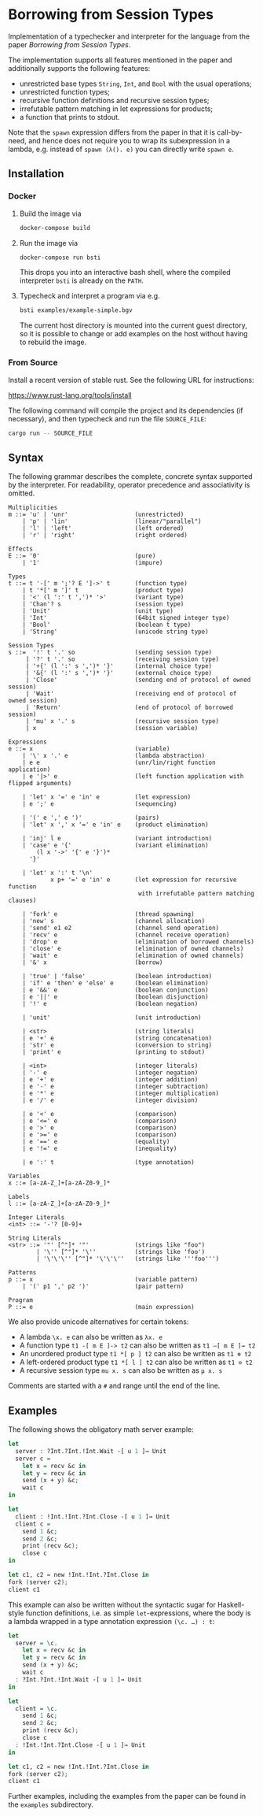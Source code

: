 # Borrowing from Session Types

Implementation of a typechecker and interpreter for the language from the paper
*Borrowing from Session Types*.

The implementation supports all features mentioned in the paper and additionally
supports the following features:
- unrestricted base types `String`, `Int`, and `Bool` with the usual operations;
- unrestricted function types;
- recursive function definitions and recursive session types;
- irrefutable pattern matching in let expressions for products;
- a function that prints to stdout.

Note that the `spawn` expression differs from the paper in that it is call-by-need,
and hence does not require you to wrap its subexpression in a lambda, e.g. instead of
`spawn (λ(). e)` you can directly write `spawn e`.

## Installation

### Docker

1.  Build the image via

    ```bash
    docker-compose build
    ```

2.  Run the image via

    ```bash
    docker-compose run bsti
    ```

    This drops you into an interactive bash shell, where the compiled
    interpreter `bsti` is already on the `PATH`.

3.  Typecheck and interpret a program via e.g.

    ```bash
    bsti examples/example-simple.bgv
    ```

    The current host directory is mounted into the current guest directory, so
    it is possible to change or add examples on the host without having
    to rebuild the image.

### From Source

Install a recent version of stable rust. See the following URL for instructions:

https://www.rust-lang.org/tools/install

The following command will compile the project and its dependencies (if necessary), and then
typecheck and run the file `SOURCE_FILE`:

```bash
cargo run -- SOURCE_FILE
```

## Syntax

The following grammar describes the complete, concrete syntax supported by the interpreter.
For readability, operator precedence and associativity is omitted.

```
Multiplicities
m ::= 'u' | 'unr'                   (unrestricted)
    | 'p' | 'lin'                   (linear/"parallel")
    | 'l' | 'left'                  (left ordered)
    | 'r' | 'right'                 (right ordered)

Effects
E ::= '0'                           (pure)
    | '1'                           (impure)

Types
t ::= t '-[' m ';'? E ']->' t       (function type)
    | t '*[' m ']' t                (product type)
    | '<' (l ':' t ',')* '>'        (variant type)
    | 'Chan'? s                     (session type)
    | 'Unit'                        (unit type)
    | 'Int'                         (64bit signed integer type)
    | 'Bool'                        (boolean t type)
    | 'String'                      (unicode string type)

Session Types
s ::=  '!' t '.' so                 (sending session type)
     | '?' t '.' so                 (receiving session type)
     | '+{' (l ':' s ',')* '}'      (internal choice type)
     | '&{' (l ':' s ',')* '}'      (external choice type)
     | 'Close'                      (sending end of protocol of owned session)
     | 'Wait'                       (receiving end of protocol of owned session)
     | 'Return'                     (end of protocol of borrowed session)
     | 'mu' x '.' s                 (recursive session type)
     | x                            (session variable)

Expressions
e ::= x                             (variable)
    | '\' x '.' e                   (lambda abstraction)
    | e e                           (unr/lin/right function application)
    | e '|>' e                      (left function application with flipped arguments)

    | 'let' x '=' e 'in' e          (let expression)
    | e ';' e                       (sequencing)

    | '(' e ',' e ')'               (pairs)
    | 'let' x ',' x '=' e 'in' e    (product elimination)

    | 'inj' l e                     (variant introduction)
    | 'case' e '{'                  (variant elimination)
        (l x '->' '{' e '}')*
      '}'

    | 'let' x ':' t '\n'
            x p+ '=' e 'in' e       (let expression for recursive function
                                     with irrefutable pattern matching clauses)

    | 'fork' e                      (thread spawning)
    | 'new' s                       (channel allocation)
    | 'send' e1 e2                  (channel send operation)
    | 'recv' e                      (channel receive operation)
    | 'drop' e                      (elimination of borrowed channels)
    | 'close' e                     (elimination of owned channels)
    | 'wait' e                      (elimination of owned channels)
    | '&' x                         (borrow)

    | 'true' | 'false'              (boolean introduction)
    | 'if' e 'then' e 'else' e      (boolean elimination)
    | e '&&' e                      (boolean conjunction)
    | e '||' e                      (boolean disjunction)
    | '!' e                         (boolean negation)

    | 'unit'                        (unit introduction)

    | <str>                         (string literals)
    | e '+' e                       (string concatenation)
    | 'str' e                       (conversion to string)
    | 'print' e                     (printing to stdout)

    | <int>                         (integer literals)
    | '-' e                         (integer negation)
    | e '+' e                       (integer addition)
    | e '-' e                       (integer subtraction)
    | e '*' e                       (integer multiplication)
    | e '/' e                       (integer division)

    | e '<' e                       (comparison)
    | e '<=' e                      (comparison)
    | e '>' e                       (comparison)
    | e '>=' e                      (comparison)
    | e '==' e                      (equality)
    | e '!=' e                      (inequality)

    | e ':' t                       (type annotation)
    
Variables
x ::= [a-zA-Z_]+[a-zA-Z0-9_]*

Labels
l ::= [a-zA-Z_]+[a-zA-Z0-9_]*

Integer Literals
<int> ::= '-'? [0-9]+

String Literals
<str> ::= '"' [^"]* '"'             (strings like "foo")
        | '\'' [^"]* '\''           (strings like 'foo')
        | '\'\'\'' [^"]* '\'\'\''   (strings like '''foo''')

Patterns
p ::= x                             (variable pattern)
    | '(' p1 ',' p2 ')'             (pair pattern)
    
Program
P ::= e                             (main expression)
```

We also provide unicode alternatives for certain tokens:
- A lambda `\x. e` can also be written as `λx. e`
- A function type `t1 -[ m E ]-> t2` can also be written as `t1 –[ m E ]→ t2`
- An unordered product type `t1 *[ p ] t2` can also be written as `t1 ⊗ t2`
- A left-ordered product type `t1 *[ l ] t2` can also be written as `t1 ⊙ t2`
- A recursive session type `mu x. s` can also be written as `µ x. s`

Comments are started with a `#` and range until the end of the line.

## Examples

The following shows the obligatory math server example:

```agda
let 
  server : ?Int.?Int.!Int.Wait -[ u 1 ]→ Unit
  server c =
    let x = recv &c in
    let y = recv &c in
    send (x + y) &c;
    wait c
in

let
  client : !Int.!Int.?Int.Close -[ u 1 ]→ Unit
  client c =
    send 1 &c;
    send 2 &c;
    print (recv &c);
    close c
in

let c1, c2 = new !Int.!Int.?Int.Close in
fork (server c2);
client c1
```

This example can also be written without the syntactic sugar for Haskell-style
function definitions, i.e. as simple `let`-expressions, where the body is
a lambda wrapped in a type annotation expression `(\c. …) : t`:

```agda
let 
  server = \c.
    let x = recv &c in
    let y = recv &c in
    send (x + y) &c;
    wait c
  : ?Int.?Int.!Int.Wait -[ u 1 ]→ Unit
in

let
  client = \c.
    send 1 &c;
    send 2 &c;
    print (recv &c);
    close c
  : !Int.!Int.?Int.Close -[ u 1 ]→ Unit
in

let c1, c2 = new !Int.!Int.?Int.Close in
fork (server c2);
client c1
```

Further examples, including the examples from the paper can be found in the
`examples` subdirectory.
